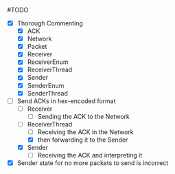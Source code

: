 #TODO

- [X] Thorough Commenting
   - [X] ACK
   - [X] Network
   - [X] Packet
   - [X] Receiver
   - [X] ReceiverEnum
   - [X] ReceiverThread
   - [X] Sender
   - [X] SenderEnum
   - [X] SenderThread
- [ ] Send ACKs in hex-encoded format
   - [ ] Receiver
      - [ ] Sending the ACK to the Network
   - [ ] ReceiverThread
      - [ ] Receiving the ACK in the Network
      - [X] then forwarding it to the Sender
   - [X] Sender
      - [ ] Receiving the ACK and interpreting it
- [X] Sender state for no more packets to send is incorrect
